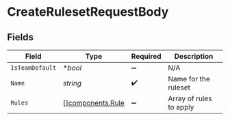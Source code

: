 # CreateRulesetRequestBody


## Fields

| Field                                                | Type                                                 | Required                                             | Description                                          |
| ---------------------------------------------------- | ---------------------------------------------------- | ---------------------------------------------------- | ---------------------------------------------------- |
| `IsTeamDefault`                                      | **bool*                                              | :heavy_minus_sign:                                   | N/A                                                  |
| `Name`                                               | *string*                                             | :heavy_check_mark:                                   | Name for the ruleset                                 |
| `Rules`                                              | [][components.Rule](../../models/components/rule.md) | :heavy_minus_sign:                                   | Array of rules to apply                              |